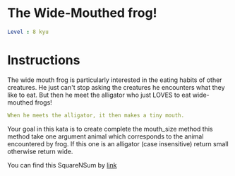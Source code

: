 # The Wide-Mouthed frog!

```yaml
Level : 8 kyu
```



# Instructions
The wide mouth frog is particularly interested in the eating habits of other creatures.
He just can't stop asking the creatures he encounters what they like to eat.
But then he meet the alligator who just LOVES to eat wide-mouthed frogs!

```yaml
When he meets the alligator, it then makes a tiny mouth.
```

Your goal in this kata is to create complete the mouth_size method this method take one argument animal which corresponds to the animal encountered by frog. If this one is an alligator (case insensitive) return small otherwise return wide.

You can find this SquareNSum by [link](https://www.codewars.com/kata/57ec8bd8f670e9a47a000f89/train/javascript)